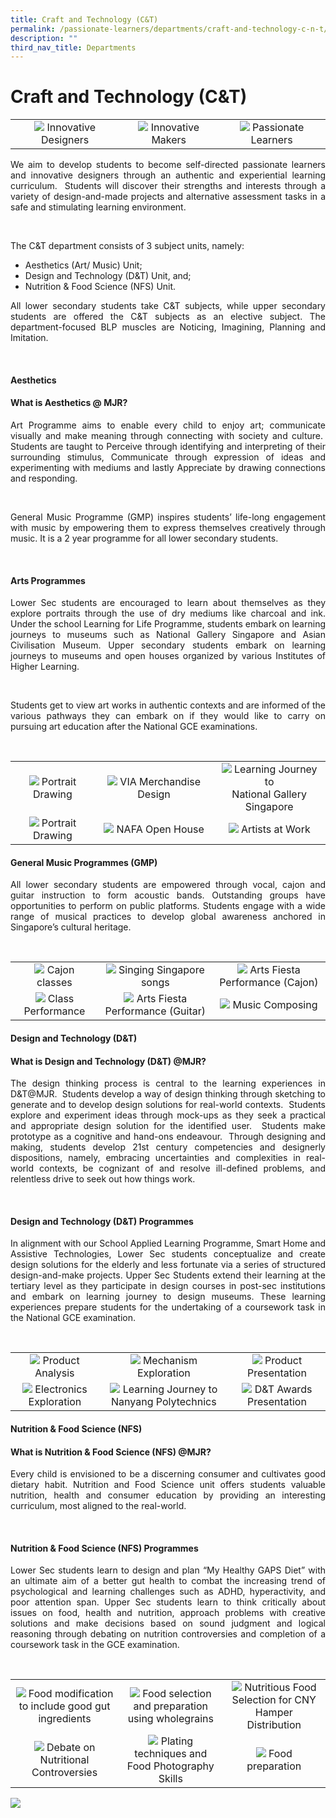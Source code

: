 ```yaml
---
title: Craft and Technology (C&T)
permalink: /passionate-learners/departments/craft-and-technology-c-n-t/
description: ""
third_nav_title: Departments
---
```

# Craft and Technology (C&T)


|   |   |   |
|:----:|:----:|:---:|
| ![](/images/Passionate%20Learners/Craft%20and%20Technology%20(C&T)/c1.png) Innovative Designers |   ![](/images/Passionate%20Learners/Craft%20and%20Technology%20(C&T)/c2.png) Innovative Makers |  ![](/images/Passionate%20Learners/Craft%20and%20Technology%20(C&T)/c3.png) Passionate Learners  |


<p style="text-align: justify;">We aim to develop students to become self-directed passionate learners and innovative designers through an authentic and experiential learning curriculum.  Students will discover their strengths and interests through a variety of design-and-made projects and alternative assessment tasks in a safe and stimulating learning environment. </p> 

The C&T department consists of 3 subject units, namely:

- Aesthetics (Art/ Music) Unit;
- Design and Technology (D&T) Unit, and;
- Nutrition & Food Science (NFS) Unit.

<p style="text-align: justify;">All lower secondary students take C&T subjects, while upper secondary students are offered the C&T subjects as an elective subject. The department-focused BLP muscles are Noticing, Imagining, Planning and Imitation.</p> 

#### **Aesthetics**

#### What is Aesthetics @ MJR?

<p style="text-align: justify;">Art Programme aims to enable every child to enjoy art; communicate visually and make meaning through connecting with society and culture.  Students are taught to Perceive through identifying and interpreting of their surrounding stimulus, Communicate through expression of ideas and experimenting with mediums and lastly Appreciate by drawing connections and responding.  </p> 

<p style="text-align: justify;">General Music Programme (GMP) inspires students’ life-long engagement with music by empowering them to express themselves creatively through music. It is a 2 year programme for all lower secondary students.</p> 

#### Arts Programmes

<p style="text-align: justify;">Lower Sec students are encouraged to learn about themselves as they explore portraits through the use of dry mediums like charcoal and ink.  Under the school Learning for Life Programme, students embark on learning journeys to museums such as National Gallery Singapore and Asian Civilisation Museum.  Upper secondary students embark on learning journeys to museums and open houses organized by various Institutes of Higher Learning.</p> 

<p style="text-align: justify;">Students get to view art works in authentic contexts and are informed of the various pathways they can embark on if they would like to carry on pursuing art education after the National GCE examinations.</p> 


|   |   |   |
|:----:|:----:|:---:|
|  ![](/images/Passionate%20Learners/Craft%20and%20Technology%20(C&T)/art1.png) Portrait Drawing   | ![](/images/Passionate%20Learners/Craft%20and%20Technology%20(C&T)/art2.png) VIA Merchandise Design  | ![](/images/Passionate%20Learners/Craft%20and%20Technology%20(C&T)/art3.png)  Learning Journey to<br> National Gallery Singapore |
|  ![](/images/Passionate%20Learners/Craft%20and%20Technology%20(C&T)/art4.png)  Portrait Drawing	 |   ![](/images/Passionate%20Learners/Craft%20and%20Technology%20(C&T)/art5.png)  NAFA Open House	 |   ![](/images/Passionate%20Learners/Craft%20and%20Technology%20(C&T)/art6.png)  Artists at Work  |



#### General Music Programmes (GMP)

<p style="text-align: justify;">All lower secondary students are empowered through vocal, cajon and guitar instruction to form acoustic bands. Outstanding groups have opportunities to perform on public platforms. Students engage with a wide range of musical practices to develop global awareness anchored in Singapore’s cultural heritage.</p> 

|   |   |   |
|:----:|:----:|:---:|
|![](/images/Passionate%20Learners/Craft%20and%20Technology%20(C&T)/Cajon%20Classes.jpg) Cajon classes  |  ![](/images/Passionate%20Learners/Craft%20and%20Technology%20(C&T)/Guitar%20Classes%201.jpg) Singing Singapore songs   |![](/images/Passionate%20Learners/Craft%20and%20Technology%20(C&T)/Arts%20Fiesta%20Performance.jpg) Arts Fiesta Performance (Cajon)  |
| ![](/images/Passionate%20Learners/Craft%20and%20Technology%20(C&T)/Class%20Performance.jpg) Class Performance |  ![](/images/Passionate%20Learners/Craft%20and%20Technology%20(C&T)/Arts%20Fiesta%20Performance%202.jpg)  Arts Fiesta Performance (Guitar)  |  ![](/images/Passionate%20Learners/Craft%20and%20Technology%20(C&T)/Guitar%20Classes%202.jpg) Music Composing  |


#### **Design and Technology (D&T)**

#### **What is Design and Technology (D&T) @MJR?**

<p style="text-align: justify;">The design thinking process is central to the learning experiences in D&T@MJR.  Students develop a way of design thinking through sketching to generate and to develop design solutions for real-world contexts.  Students explore and experiment ideas through mock-ups as they seek a practical and appropriate design solution for the identified user.  Students make prototype as a cognitive and hand-ons endeavour.  Through designing and making, students develop 21st century competencies and designerly dispositions, namely, embracing uncertainties and complexities in real-world contexts, be cognizant of and resolve ill-defined problems, and relentless drive to seek out how things work.  </p> 

#### **Design and Technology (D&T) Programmes**

<p style="text-align: justify;">In alignment with our School Applied Learning Programme, Smart Home and Assistive Technologies, Lower Sec students conceptualize and create design solutions for the elderly and less fortunate via a series of structured design-and-make projects. Upper Sec Students extend their learning at the tertiary level as they participate in design courses in post-sec institutions and embark on learning journey to design museums. These learning experiences prepare students for the undertaking of a coursework task in the National GCE examination.</p> 


|   |   |   |
|:----:|:----:|:---:|
| ![](/images/Passionate%20Learners/Craft%20and%20Technology%20(C&T)/dnt1.png) Product Analysis 	 |  ![](/images/Passionate%20Learners/Craft%20and%20Technology%20(C&T)/dnt2.png)   Mechanism Exploration  |  ![](/images/Passionate%20Learners/Craft%20and%20Technology%20(C&T)/dnt3.png)  Product Presentation   |
|   ![](/images/Passionate%20Learners/Craft%20and%20Technology%20(C&T)/dnt4.png)  Electronics Exploration |  ![](/images/Passionate%20Learners/Craft%20and%20Technology%20(C&T)/dnt5.png) Learning Journey to Nanyang Polytechnics   |  ![](/images/Passionate%20Learners/Craft%20and%20Technology%20(C&T)/dnt6.png)   D&T Awards Presentation |

#### **Nutrition & Food Science (NFS)**  

#### **What is Nutrition & Food Science (NFS) @MJR?**

<p style="text-align: justify;">Every child is envisioned to be a discerning consumer and cultivates good dietary habit. Nutrition and Food Science unit offers students valuable nutrition, health and consumer education by providing an interesting curriculum, most aligned to the real-world.  </p> 

#### **Nutrition & Food Science (NFS) Programmes**

<p style="text-align: justify;">Lower Sec students learn to design and plan “My Healthy GAPS Diet” with an ultimate aim of a better gut health to combat the increasing trend of psychological and learning challenges such as ADHD, hyperactivity, and poor attention span. Upper Sec students learn to think critically about issues on food, health and nutrition, approach problems with creative solutions and make decisions based on sound judgment and logical reasoning through debating on nutrition controversies and completion of a coursework task in the GCE examination.</p> 


|   |   |   |
|:----:|:----:|:---:|
| ![](/images/Passionate%20Learners/Craft%20and%20Technology%20(C&T)/nfs1.png) Food modification to include good gut ingredients	 | ![](/images/Passionate%20Learners/Craft%20and%20Technology%20(C&T)/nfs2.png) Food selection and preparation using wholegrains	  |  ![](/images/Passionate%20Learners/Craft%20and%20Technology%20(C&T)/nfs3.png)  Nutritious Food Selection for CNY Hamper Distribution |
|  ![](/images/Passionate%20Learners/Craft%20and%20Technology%20(C&T)/nfs4.png)  Debate on Nutritional Controversies 	 | ![](/images/Passionate%20Learners/Craft%20and%20Technology%20(C&T)/nfs5.png)  Plating techniques and Food Photography Skills	 |  ![](/images/Passionate%20Learners/Craft%20and%20Technology%20(C&T)/nfs6.png)  Food preparation   |


<a href="https://sites.google.com/manjusrisec.com/aesthetics-showcase/home" target = "_blank"> <img src="/images/Passionate%20Learners/Craft%20and%20Technology%20(C&T)/CNT-on-MJRwebsite.png"></a>